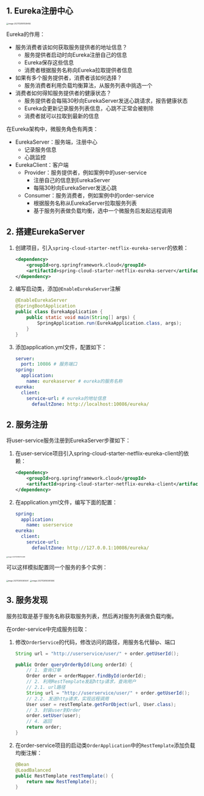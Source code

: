 ## 1. Eureka注册中心

<img src="https://chua-n.gitee.io/blog-images/notebooks/JavaWeb/SpringCloud/image-20211128181508456.png" alt="image-20211128181508456" style="zoom:33%;" />

Eureka的作用：

- 服务消费者该如何获取服务提供者的地址信息？
    - 服务提供者启动时向Eureka注册自己的信息
    - Eureka保存这些信息
    - 消费者根据服务名称向Eureka拉取提供者信息
- 如果有多个服务提供者，消费者该如何选择？
    - 服务消费者利用负载均衡算法，从服务列表中挑选一个
- 消费者如何得知服务提供者的健康状态？
    - 服务提供者会每隔30秒向EurekaServer发送心跳请求，报告健康状态
    - Eureka会更新记录服务列表信息，心跳不正常会被剔除
    - 消费者就可以拉取到最新的信息

在Eureka架构中，微服务角色有两类：

- EurekaServer：服务端，注册中心
    - 记录服务信息
    - 心跳监控
- EurekaClient：客户端
    - Provider：服务提供者，例如案例中的user-service
        - 注册自己的信息到EurekaServer
        - 每隔30秒向EurekaServer发送心跳
    - Consumer：服务消费者，例如案例中的order-service
        - 根据服务名称从EurekaServer拉取服务列表
        - 基于服务列表做负载均衡，选中一个微服务后发起远程调用

## 2. 搭建EurekaServer

1. 创建项目，引入`spring-cloud-starter-netflix-eureka-server`的依赖：

    ```xml
    <dependency>
    	<groupId>org.springframework.cloud</groupId>
        <artifactId>spring-cloud-starter-netflix-eureka-server</artifactId>
    </dependency>
    ```

2. 编写启动类，添加`@EnableEurekaServer`注解

    ```java
    @EnableEurekaServer
    @SpringBootApplication
    public class EurekaApplication {
        public static void main(String[] args) {
            SpringApplication.run(EurekaApplication.class, args);
        }
    }
    ```

3. 添加application.yml文件，配置如下：

    ```yml
    server:
      port: 10086 # 服务端口
    spring:
      application:
        name: eurekaserver # eureka的服务名称
    eureka:
      client:
        service-url: # eureka的地址信息
          defaultZone: http://localhost:10086/eureka/
    ```

## 2. 服务注册

将user-service服务注册到EurekaServer步骤如下：

1. 在user-service项目引入spring-cloud-starter-netflix-eureka-client的依赖：

    ```xml
    <dependency>
        <groupId>org.springframework.cloud</groupId>
        <artifactId>spring-cloud-starter-netflix-eureka-client</artifactId>
    </dependency>
    ```

2. 在application.yml文件，编写下面的配置：

    ```yaml
    spring:
      application:
        name: userservice
    eureka:
      client:
        service-url:
          defaultZone: http://127.0.0.1:10086/eureka/
    ```

<img src="https://chua-n.gitee.io/blog-images/notebooks/JavaWeb/SpringCloud/image-20211128183720269.png" alt="image-20211128183720269" style="zoom:25%;" />

可以这样模拟配置同一个服务的多个实例：

<img src="https://chua-n.gitee.io/blog-images/notebooks/JavaWeb/SpringCloud/image-20211128183805641.png" alt="image-20211128183805641" style="zoom:30%;" />

<img src="https://chua-n.gitee.io/blog-images/notebooks/JavaWeb/SpringCloud/image-20211128183951686.png" alt="image-20211128183951686" style="zoom:33%;" />

## 3. 服务发现

服务拉取是基于服务名称获取服务列表，然后再对服务列表做负载均衡。

在order-service中完成服务拉取：

1. 修改`OrderService`的代码，修改访问的路径，用服务名代替ip、端口

    ```java
    String url = "http://userservice/user/" + order.getUserId();
    ```

    ```java
    public Order queryOrderById(Long orderId) {
        // 1. 查询订单
        Order order = orderMapper.findById(orderId);
        // 2. 利用RestTemplate发起http请求，查询用户
        // 2.1. url路径
        String url = "http://userservice/user/" + order.getUserId();
        // 2.2. 发送http请求，实现远程调用
        User user = restTemplate.getForObject(url, User.class);
        // 3. 封装user到Order
        order.setUser(user);
        // 4. 返回
        return order;
    }
    ```

2. 在order-service项目的启动类`OrderApplication`中的`RestTemplate`添加负载均衡注解：

    ```java
    @Bean
    @LoadBalanced
    public RestTemplate restTemplate() {
        return new RestTemplate();
    }
    ```


